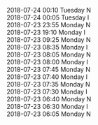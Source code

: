 2018-07-24 00:10 Tuesday  N  
2018-07-24 00:05 Tuesday  I  
2018-07-23 23:55 Monday  N  
2018-07-23 19:10 Monday  I  
2018-07-23 09:25 Monday  N  
2018-07-23 08:35 Monday  I  
2018-07-23 08:05 Monday  N  
2018-07-23 08:00 Monday  I  
2018-07-23 07:45 Monday  N  
2018-07-23 07:40 Monday  I  
2018-07-23 07:35 Monday  N  
2018-07-23 07:30 Monday  I  
2018-07-23 06:40 Monday  N  
2018-07-23 06:30 Monday  I  
2018-07-23 06:05 Monday  N  
